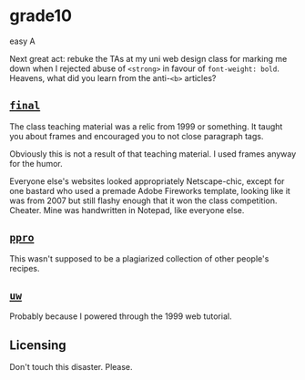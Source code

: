 # grade10

easy A

Next great act: rebuke the TAs at my uni web design class for marking me down when I rejected abuse of `<strong>` in favour of `font-weight: bold`. Heavens, what did you learn from the anti-`<b>` articles?

## [`final`](https://ajxc.github.io/grade10/final)

The class teaching material was a relic from 1999 or something. It taught you about frames and encouraged you to not close paragraph tags.

Obviously this is not a result of that teaching material. I used frames anyway for the humor.

Everyone else's websites looked appropriately Netscape-chic, except for one bastard who used a premade Adobe Fireworks template, looking like it was from 2007 but still flashy enough that it won the class competition. Cheater. Mine was handwritten in Notepad, like everyone else.

## [`ppro`](https://ajxc.github.io/grade10/ppro)

This wasn't supposed to be a plagiarized collection of other people's recipes.

## [`uw`](https://ajxc.github.io/grade10/uw)

Probably because I powered through the 1999 web tutorial.

## Licensing

Don't touch this disaster. Please.
